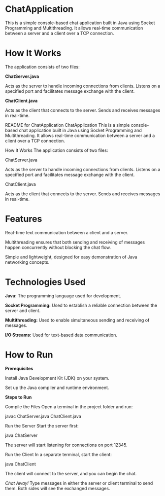# ChatApplication
This is a simple console-based chat application built in Java using Socket Programming and Multithreading. It allows real-time communication between a server and a client over a TCP connection.

# How It Works
The application consists of two files:

**ChatServer.java**

Acts as the server to handle incoming connections from clients.
Listens on a specified port and facilitates message exchange with the client.

**ChatClient.java**

Acts as the client that connects to the server.
Sends and receives messages in real-time.


README for ChatApplication
ChatApplication
This is a simple console-based chat application built in Java using Socket Programming and Multithreading. It allows real-time communication between a server and a client over a TCP connection.

How It Works
The application consists of two files:

ChatServer.java

Acts as the server to handle incoming connections from clients.
Listens on a specified port and facilitates message exchange with the client.

ChatClient.java

Acts as the client that connects to the server.
Sends and receives messages in real-time.

# Features

Real-time text communication between a client and a server.

Multithreading ensures that both sending and receiving of messages happen concurrently without blocking the chat flow.

Simple and lightweight, designed for easy demonstration of Java networking concepts.

# Technologies Used

**Java:** The programming language used for development.

**Socket Programming:** Used to establish a reliable connection between the server and client.

**Multithreading:** Used to enable simultaneous sending and receiving of messages.

**I/O Streams:** Used for text-based data communication.

# How to Run

**Prerequisites**

Install Java Development Kit (JDK) on your system.

Set up the Java compiler and runtime environment.

**Steps to Run**

Compile the Files Open a terminal in the project folder and run:

javac ChatServer.java ChatClient.java

Run the Server Start the server first:

java ChatServer

The server will start listening for connections on port 12345.

Run the Client In a separate terminal, start the client:

java ChatClient

The client will connect to the server, and you can begin the chat.

*Chat Away!* Type messages in either the server or client terminal to send them. Both sides will see the exchanged messages.

